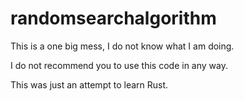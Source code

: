 # randomsearchalgorithm
<p>This is a one big mess, I do not know what I am doing.</p>
<p>I do not recommend you to use this code in any way.</p>
<p>This was just an attempt to learn Rust.</p>
